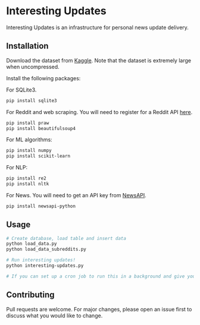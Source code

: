 # Interesting Updates

Interesting Updates is an infrastructure for personal news update delivery.

## Installation

Download the dataset from [Kaggle](https://www.kaggle.com/c/yandex-personalized-web-search-challenge/data). Note that the dataset is extremely large when uncompressed.


Install the following packages:

For SQLite3.
```bash
pip install sqlite3
```

For Reddit and web scraping. You will need to register for a Reddit API [here](https://www.reddit.com/wiki/api).

```bash
pip install praw
pip install beautifulsoup4
```

For ML algorithms:
```bash
pip install numpy
pip install scikit-learn
```

For NLP:
```bash
pip install re2
pip install nltk
```

For News. You will need to get an API key from [NewsAPI](https://newsapi.org/).

```bash
pip install newsapi-python
```

## Usage

```bash
# Create database, load table and insert data
python load_data.py
python load_data_subreddits.py

# Run interesting updates!
python interesting-updates.py

# If you can set up a cron job to run this in a background and give you updates periodically then that's dope.
```
## Contributing
Pull requests are welcome. For major changes, please open an issue first to discuss what you would like to change.
